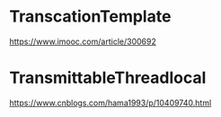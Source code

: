 # TranscationTemplate
https://www.imooc.com/article/300692


# TransmittableThreadlocal
https://www.cnblogs.com/hama1993/p/10409740.html
